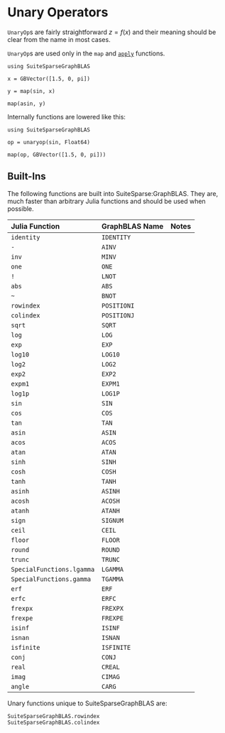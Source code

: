 # Unary Operators

`UnaryOp`s are fairly straightforward $z = f(x)$ and their meaning should be clear from the name in most cases. 

`UnaryOp`s are used only in the `map` and [`apply`](@ref) functions.

```@repl
using SuiteSparseGraphBLAS

x = GBVector([1.5, 0, pi])

y = map(sin, x)

map(asin, y)
```

Internally functions are lowered like this:

```@repl
using SuiteSparseGraphBLAS

op = unaryop(sin, Float64)

map(op, GBVector([1.5, 0, pi]))
```

## Built-Ins

The following functions are built into SuiteSparse:GraphBLAS. They are, much faster than arbitrary Julia functions and should be used when possible.

| Julia Function             | GraphBLAS Name | Notes |
|:---------------------------|----------------|-------|
| `identity`                 | `IDENTITY`     |       |
| `-`                        | `AINV`         |       |
| `inv`                      | `MINV`         |       |
| `one`                      | `ONE`          |       |
| `!`                        | `LNOT`         |       |
| `abs`                      | `ABS`          |       |
| `~`                        | `BNOT`         |       |
| `rowindex`                 | `POSITIONI`    |       |
| `colindex`                 | `POSITIONJ`    |       |
| `sqrt`                     | `SQRT`         |       |
| `log`                      | `LOG`          |       |
| `exp`                      | `EXP`          |       |
| `log10`                    | `LOG10`        |       |
| `log2`                     | `LOG2`         |       |
| `exp2`                     | `EXP2`         |       |
| `expm1`                    | `EXPM1`        |       |
| `log1p`                    | `LOG1P`        |       |
| `sin`                      | `SIN`          |       |
| `cos`                      | `COS`          |       |
| `tan`                      | `TAN`          |       |
| `asin`                     | `ASIN`         |       |
| `acos`                     | `ACOS`         |       |
| `atan`                     | `ATAN`         |       |
| `sinh`                     | `SINH`         |       |
| `cosh`                     | `COSH`         |       |
| `tanh`                     | `TANH`         |       |
| `asinh`                    | `ASINH`        |       |
| `acosh`                    | `ACOSH`        |       |
| `atanh`                    | `ATANH`        |       |
| `sign`                     | `SIGNUM`       |       |
| `ceil`                     | `CEIL`         |       |
| `floor`                    | `FLOOR`        |       |
| `round`                    | `ROUND`        |       |
| `trunc`                    | `TRUNC`        |       |
| `SpecialFunctions.lgamma`  | `LGAMMA`       |       |
| `SpecialFunctions.gamma`   | `TGAMMA`       |       |
| `erf`                      | `ERF`          |       |
| `erfc`                     | `ERFC`         |       |
| `frexpx`                   | `FREXPX`       |       |
| `frexpe`                   | `FREXPE`       |       |
| `isinf`                    | `ISINF`        |       |
| `isnan`                    | `ISNAN`        |       |
| `isfinite`                 | `ISFINITE`     |       |
| `conj`                     | `CONJ`         |       |
| `real`                     | `CREAL`        |       |
| `imag`                     | `CIMAG`        |       |
| `angle`                    | `CARG`         |       |

Unary functions unique to SuiteSparseGraphBLAS are:
```@docs
SuiteSparseGraphBLAS.rowindex
SuiteSparseGraphBLAS.colindex
```